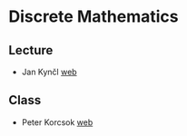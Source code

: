 # Discrete Mathematics
## Lecture

- Jan Kynčl [web](https://kam.mff.cuni.cz/~kyncl/)

## Class

- Peter Korcsok [web](https://iuuk.mff.cuni.cz/~korcsok/)
